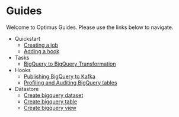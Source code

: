 # Guides

Welcome to Optimus Guides. Please use the links below to navigate.

* Quickstart
  * [Creating a job](creating-a-job.md)
  * [Adding a hook](adding-a-hook.md)
* Tasks
  * [BigQuery to BigQuery Transformation](task-bq2bq.md)
* Hooks
  * [Publishing BigQuery to Kafka](publishing-from-bigquery-to-kafka.md)
  * [Profiling and Auditing BigQuery tables](predator.md)
* Datastore
  * [Create bigquery dataset](create-bigquery-dataset.md)
  * [Create bigquery table](create-bigquery-table.md)
  * [Create bigquery view](create-bigquery-view.md)
